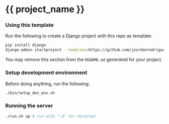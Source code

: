 # {{ project_name }}

### Using this template

Run the following to create a Django project with this repo as template:

```bash
pip install django
django-admin startproject --template=https://github.com/jourdanrodrigues/django-template/archive/master.zip --extension=po,yml,md,py <your_project_name> .
```

You may remove this section from the `README.md` generated for your project.  

### Setup development environment

Before doing anything, run the following:

```bash
./bin/setup_dev_env.sh
```

### Running the server

```bash
./run.sh up # run with "-d" for detached
```
